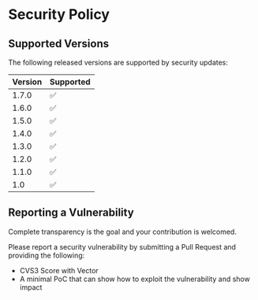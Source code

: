 # Security Policy

## Supported Versions

The following released versions are supported by security updates:

| Version | Supported          |
| ------- | ------------------ |
| 1.7.0   | :white_check_mark: |
| 1.6.0   | :white_check_mark: |
| 1.5.0   | :white_check_mark: |
| 1.4.0   | :white_check_mark: |
| 1.3.0   | :white_check_mark: |
| 1.2.0   | :white_check_mark: |
| 1.1.0   | :white_check_mark: |
| 1.0   | :white_check_mark: |

## Reporting a Vulnerability

Complete transparency is the goal and your contribution is welcomed.

Please report a security vulnerability by submitting a Pull Request and providing the following:
- CVS3 Score with Vector
- A minimal PoC that can show how to exploit the vulnerability and show impact

